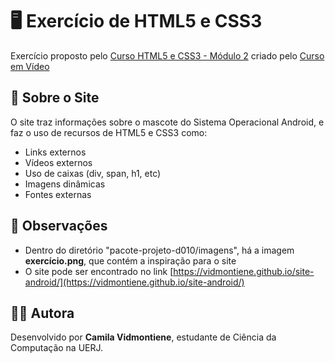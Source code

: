 # 🖥️ Exercício de HTML5 e CSS3

Exercício proposto pelo [Curso HTML5 e CSS3 - Módulo 2](https://youtube.com/playlist?list=PLHz_AreHm4dlUpEXkY1AyVLQGcpSgVF8s&si=cdciesG0TIReJyYD) criado pelo [Curso em Vídeo](https://www.youtube.com/c/CursoemV%C3%ADdeo)

## 📘 Sobre o Site

O site traz informações sobre o mascote do Sistema Operacional Android, e faz o uso de recursos de HTML5 e CSS3 como:
- Links externos
- Vídeos externos
- Uso de caixas (div, span, h1, etc)
- Imagens dinâmicas
- Fontes externas

## 📌 Observações

- Dentro do diretório "pacote-projeto-d010/imagens", há a imagem **exercício.png**, que contém a inspiração para o site
- O site pode ser encontrado no link [https://vidmontiene.github.io/site-android/](https://vidmontiene.github.io/site-android/)

## 👩‍💻 Autora

Desenvolvido por **Camila Vidmontiene**, estudante de Ciência da Computação na UERJ.  

